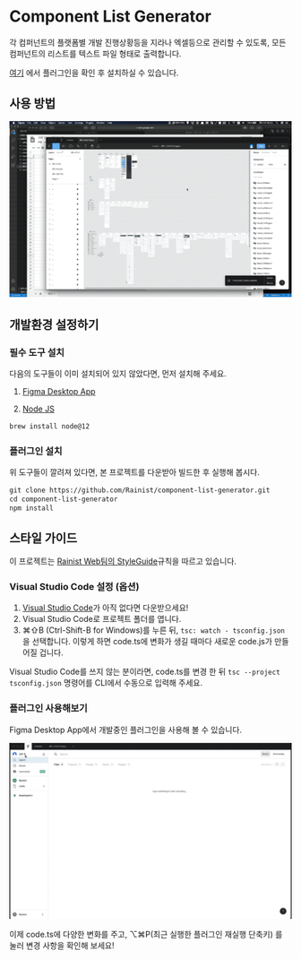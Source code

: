 # Component List Generator

각 컴퍼넌트의 플랫폼별 개발 진행상황등을 지라나 엑셀등으로 관리할 수 있도록,
모든 컴퍼넌트의 리스트를 텍스트 파일 형태로 출력합니다.

[여기](https://www.figma.com/community/plugin/878196452411505693/Component-List-Generator) 에서 플러그인을 확인 후 설치하실 수 있습니다.

## 사용 방법

![사용 방법 영상](./resources/how_to_use.gif)

## 개발환경 설정하기

### 필수 도구 설치

다음의 도구들이 이미 설치되어 있지 않았다면, 먼저 설치해 주세요.

1. [Figma Desktop App](https://www.figma.com/downloads/)

2. [Node JS](https://nodejs.org)

```bash
brew install node@12
```

### 플러그인 설치

위 도구들이 깔려져 있다면, 본 프로젝트를 다운받아 빌드한 후 실행해 봅시다.

```shell
git clone https://github.com/Rainist/component-list-generator.git
cd component-list-generator
npm install
```

## 스타일 가이드

이 프로젝트는 [Rainist Web팀의 StyleGuide](https://github.com/Rainist/styleguide/tree/master/web)규칙을 따르고 있습니다.

### Visual Studio Code 설정 (옵션)

1. [Visual Studio Code](https://code.visualstudio.com)가 아직 없다면 다운받으세요!
2. Visual Studio Code로 프로젝트 폴더를 엽니다.
3. ⌘⇧B (Ctrl-Shift-B for Windows)를 누른 뒤, `tsc: watch - tsconfig.json` 을 선택합니다.
이렇게 하면 code.ts에 변화가 생길 때마다 새로운 code.js가 만들어질 겁니다.

Visual Studio Code를 쓰지 않는 분이라면, code.ts를 변경 한 뒤 `tsc --project tsconfig.json` 명령어를 CLI에서 수동으로 입력해 주세요.

### 플러그인 사용해보기

Figma Desktop App에서 개발중인 플러그인을 사용해 볼 수 있습니다.

![플러그인 실행 방법](./resources/how_to_run.gif)

이제 code.ts에 다양한 변화를 주고, ⌥⌘P(최근 실행한 플러그인 재실행 단축키) 를 눌러 변경 사항을 확인해 보세요!
